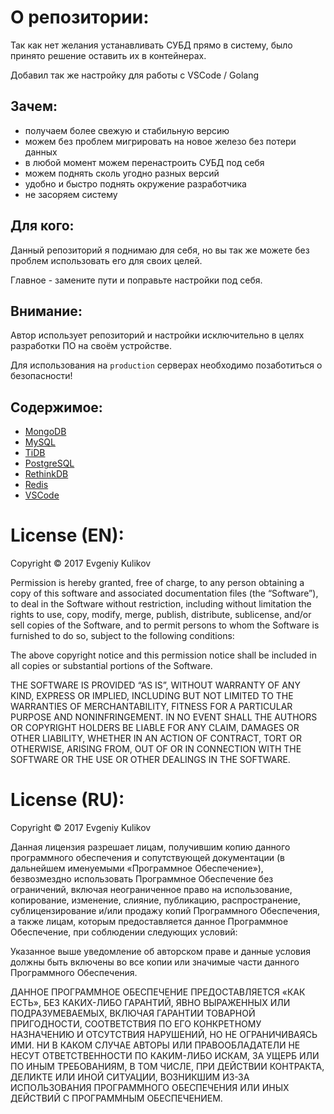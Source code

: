 # О репозитории:

Так как нет желания устанавливать СУБД прямо в систему,
было принято решение оставить их в контейнерах.

Добавил так же настройку для работы с VSCode / Golang

## Зачем:

- получаем более свежую и стабильную версию
- можем без проблем мигрировать на новое железо без потери данных
- в любой момент можем перенастроить СУБД под себя
- можем поднять сколь угодно разных версий
- удобно и быстро поднять окружение разработчика
- не засоряем систему

## Для кого:

Данный репозиторий я поднимаю для себя,
но вы так же можете без проблем использовать его для 
своих целей.

Главное - замените пути и поправьте настройки под себя.

## Внимание:

Автор использует репозиторий и настройки исключительно в целях
разработки ПО на своём устройстве.

Для использования на `production` серверах необходимо позаботиться
о безопасности!

## Содержимое:

- [MongoDB](./MongoDB.md) 
- [MySQL](./MySQL.md)
- [TiDB](./TiDB.md)
- [PostgreSQL](./PostgreSQL.md)
- [RethinkDB](./RethinkDB.md)
- [Redis](./Redis.md)
- [VSCode](./VSCode.md)

# License (EN):

Copyright © 2017 Evgeniy Kulikov

Permission is hereby granted, free of charge, to any person obtaining a copy of this software and associated documentation files (the “Software”), to deal in the Software without restriction, including without limitation the rights to use, copy, modify, merge, publish, distribute, sublicense, and/or sell copies of the Software, and to permit persons to whom the Software is furnished to do so, subject to the following conditions:

The above copyright notice and this permission notice shall be included in all copies or substantial portions of the Software.

THE SOFTWARE IS PROVIDED “AS IS”, WITHOUT WARRANTY OF ANY KIND, EXPRESS OR IMPLIED, INCLUDING BUT NOT LIMITED TO THE WARRANTIES OF MERCHANTABILITY, FITNESS FOR A PARTICULAR PURPOSE AND NONINFRINGEMENT. IN NO EVENT SHALL THE AUTHORS OR COPYRIGHT HOLDERS BE LIABLE FOR ANY CLAIM, DAMAGES OR OTHER LIABILITY, WHETHER IN AN ACTION OF CONTRACT, TORT OR OTHERWISE, ARISING FROM, OUT OF OR IN CONNECTION WITH THE SOFTWARE OR THE USE OR OTHER DEALINGS IN THE SOFTWARE.

# License (RU):

Copyright © 2017 Evgeniy Kulikov

Данная лицензия разрешает лицам, получившим копию данного программного обеспечения и сопутствующей документации (в дальнейшем именуемыми «Программное Обеспечение»), безвозмездно использовать Программное Обеспечение без ограничений, включая неограниченное право на использование, копирование, изменение, слияние, публикацию, распространение, сублицензирование и/или продажу копий Программного Обеспечения, а также лицам, которым предоставляется данное Программное Обеспечение, при соблюдении следующих условий:

Указанное выше уведомление об авторском праве и данные условия должны быть включены во все копии или значимые части данного Программного Обеспечения.

ДАННОЕ ПРОГРАММНОЕ ОБЕСПЕЧЕНИЕ ПРЕДОСТАВЛЯЕТСЯ «КАК ЕСТЬ», БЕЗ КАКИХ-ЛИБО ГАРАНТИЙ, ЯВНО ВЫРАЖЕННЫХ ИЛИ ПОДРАЗУМЕВАЕМЫХ, ВКЛЮЧАЯ ГАРАНТИИ ТОВАРНОЙ ПРИГОДНОСТИ, СООТВЕТСТВИЯ ПО ЕГО КОНКРЕТНОМУ НАЗНАЧЕНИЮ И ОТСУТСТВИЯ НАРУШЕНИЙ, НО НЕ ОГРАНИЧИВАЯСЬ ИМИ. НИ В КАКОМ СЛУЧАЕ АВТОРЫ ИЛИ ПРАВООБЛАДАТЕЛИ НЕ НЕСУТ ОТВЕТСТВЕННОСТИ ПО КАКИМ-ЛИБО ИСКАМ, ЗА УЩЕРБ ИЛИ ПО ИНЫМ ТРЕБОВАНИЯМ, В ТОМ ЧИСЛЕ, ПРИ ДЕЙСТВИИ КОНТРАКТА, ДЕЛИКТЕ ИЛИ ИНОЙ СИТУАЦИИ, ВОЗНИКШИМ ИЗ-ЗА ИСПОЛЬЗОВАНИЯ ПРОГРАММНОГО ОБЕСПЕЧЕНИЯ ИЛИ ИНЫХ ДЕЙСТВИЙ С ПРОГРАММНЫМ ОБЕСПЕЧЕНИЕМ.